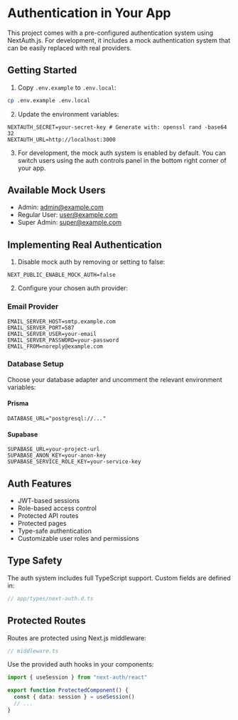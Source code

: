 # Authentication in Your App

This project comes with a pre-configured authentication system using NextAuth.js. For development, it includes a mock authentication system that can be easily replaced with real providers.


## Getting Started

1. Copy `.env.example` to `.env.local`:
```bash
cp .env.example .env.local
```

2. Update the environment variables:
```env
NEXTAUTH_SECRET=your-secret-key # Generate with: openssl rand -base64 32
NEXTAUTH_URL=http://localhost:3000
```

3. For development, the mock auth system is enabled by default. You can switch users using the auth controls panel in the bottom right corner of your app.

## Available Mock Users
- Admin: admin@example.com
- Regular User: user@example.com
- Super Admin: super@example.com

## Implementing Real Authentication

1. Disable mock auth by removing or setting to false:
```env
NEXT_PUBLIC_ENABLE_MOCK_AUTH=false
```

2. Configure your chosen auth provider:

### Email Provider
```env
EMAIL_SERVER_HOST=smtp.example.com
EMAIL_SERVER_PORT=587
EMAIL_SERVER_USER=your-email
EMAIL_SERVER_PASSWORD=your-password
EMAIL_FROM=noreply@example.com
```

### Database Setup
Choose your database adapter and uncomment the relevant environment variables:

#### Prisma
```env
DATABASE_URL="postgresql://..."
```

#### Supabase
```env
SUPABASE_URL=your-project-url
SUPABASE_ANON_KEY=your-anon-key
SUPABASE_SERVICE_ROLE_KEY=your-service-key
```

## Auth Features
- JWT-based sessions
- Role-based access control
- Protected API routes
- Protected pages
- Type-safe authentication
- Customizable user roles and permissions

## Type Safety
The auth system includes full TypeScript support. Custom fields are defined in:
```typescript
// app/types/next-auth.d.ts
```

## Protected Routes
Routes are protected using Next.js middleware:
```typescript
// middleware.ts
```

Use the provided auth hooks in your components:
```typescript
import { useSession } from "next-auth/react"

export function ProtectedComponent() {
  const { data: session } = useSession()
  // ...
}
```
